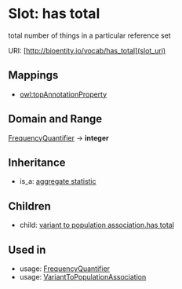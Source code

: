 # Slot: has total


total number of things in a particular reference set

URI: [http://bioentity.io/vocab/has_total](slot_uri)
## Mappings

 * [owl:topAnnotationProperty](http://purl.obolibrary.org/obo/owl_topAnnotationProperty)
## Domain and Range

[FrequencyQuantifier](FrequencyQuantifier.md) -> **integer**
## Inheritance

 *  is_a: [aggregate statistic](aggregate_statistic.md)
## Children

 *  child: [variant to population association.has total](variant_to_population_association_has_total.md)
## Used in

 *  usage: [FrequencyQuantifier](FrequencyQuantifier.md)
 *  usage: [VariantToPopulationAssociation](VariantToPopulationAssociation.md)

